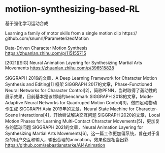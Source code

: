 # motiion-synthesizing-based-RL
基于强化学习运动合成


Learning a family of motor skills from a single motion clip
https:// github.com/snumrl/ParameterizedMotion

Data-Driven Character Motion Synthesis
https://zhuanlan.zhihu.com/p/115155715

[2021][SIG] Neural Animation Layering for Synthesizing Martial Arts Movements
https://zhuanlan.zhihu.com/p/396515828


SIGGRAPH 2016的文章，A Deep Learning Framework for Character Motion Synthesis and Editing[1] 框架
SIGGRAPH 2017的文章，Phase-Functioned Neural Networks for Character Control[2]，简称PFNN，当时取得了轰动性的展示效果，目前基本是该领域的benchmark
SIGGRAPH 2018的文章，Mode-Adaptive Neural Networks for Quadruped Motion Control[3]，做四足动物动作生成
SIGGRAPH Asia 2019年的文章，Neural State Machine for Character-Scene Interactions[4]，开始尝试解决交互问题
SIGGRAPH 2020的文章，Local Motion Phases for Learning Multi-Contact Character Movements[5]，更加复杂的篮球问题
SIGGRAPH 2021的文章，Neural Animation Layering for Synthesizing Martial Arts Movements[6]，这一篇工作更加偏系统，旨在对于复杂的用户交互和输入，输出合理的animation，效果也是相当出彩
https://github.com/sebastianstarke/AI4Animation




